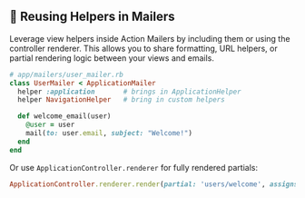 ## 📧 Reusing Helpers in Mailers
Leverage view helpers inside Action Mailers by including them or using the controller renderer. This allows you to share formatting, URL helpers, or partial rendering logic between your views and emails.

```ruby
# app/mailers/user_mailer.rb
class UserMailer < ApplicationMailer
  helper :application       # brings in ApplicationHelper
  helper NavigationHelper   # bring in custom helpers

  def welcome_email(user)
    @user = user
    mail(to: user.email, subject: "Welcome!")
  end
end
```

Or use `ApplicationController.renderer` for fully rendered partials:

```ruby
ApplicationController.renderer.render(partial: 'users/welcome', assigns: { user: @user })
```